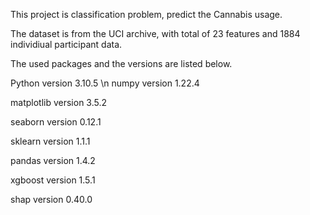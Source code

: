 This project is classification problem, predict the Cannabis usage.

The dataset is from the UCI archive, with total of 23 features and 1884 individiual participant data.

The used packages and the versions are listed below.

Python version 3.10.5 \n
numpy version 1.22.4

matplotlib version 3.5.2

seaborn version 0.12.1

sklearn version 1.1.1

pandas version 1.4.2

xgboost version 1.5.1

shap version 0.40.0
